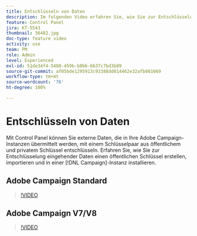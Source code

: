 ```yaml
---
title: Entschlüsseln von Daten
description: Im folgenden Video erfahren Sie, wie Sie zur Entschlüsselung von Daten einen öffentlichen Schlüssel generieren, importieren und in einer Campaign-Instanz installieren.
feature: Control Panel
jira: KT-5543
thumbnail: 36482.jpg
doc-type: feature video
activity: use
team: PM
role: Admin
level: Experienced
exl-id: 51de34f4-5480-459b-b8b6-6637c7bd3b89
source-git-commit: af05bde1295913c93388dd014462e32afb081669
workflow-type: tm+mt
source-wordcount: '76'
ht-degree: 100%

---
```


# Entschlüsseln von Daten

Mit Control Panel können Sie externe Daten, die in Ihre Adobe Campaign-Instanzen übermittelt werden, mit einem Schlüsselpaar aus öffentlichem und privatem Schlüssel entschlüsseln.
Erfahren Sie, wie Sie zur Entschlüsselung eingehender Daten einen öffentlichen Schlüssel erstellen, importieren und in einer [!DNL Campaign]-Instanz installieren.

## Adobe Campaign Standard

>[!VIDEO](https://video.tv.adobe.com/v/35753?quality=12&learn=0n)

## Adobe Campaign V7/V8

>[!VIDEO](https://video.tv.adobe.com/v/36482?quality=12&learn=0n)
